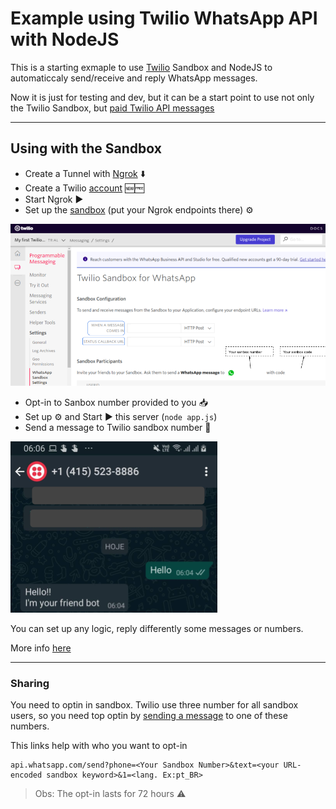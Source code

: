 # Example using Twilio WhatsApp API with NodeJS

This is a starting exmaple to use [Twilio](https://www.twilio.com/) Sandbox and NodeJS to automaticcaly send/receive and reply WhatsApp messages.

Now it is just for testing and dev, but it can be a start point to use not only the Twilio Sandbox, but [paid Twilio API messages](https://www.twilio.com/whatsapp/pricing/br)

---
## Using with the Sandbox

- Create a Tunnel with [Ngrok](https://ngrok.com/download) :arrow_down:
- Create a Twilio [account](https://www.twilio.com/try-twilio) :new::free:
- Start Ngrok :arrow_forward:
- Set up the [sandbox](https://www.twilio.com/console/sms/whatsapp/sandbox) (put your Ngrok endpoints there) :gear:

![Configure Sandbox](./public/Config_Sandbox.png)

- Opt-in to Sanbox number provided to you :inbox_tray:
- Set up :gear: and Start :arrow_forward: this server (`node app.js`)
- Send a message to Twilio sandbox number :email:

![Configure Sandbox](./public/Wpp_messages.png)



You can set up any logic, reply differently some messages or numbers.

More info [here](technical.md)

---
### Sharing

You need to optin in sandbox. Twilio use three number for all sandbox users, so you need top optin by [sending a message](https://www.twilio.com/docs/whatsapp/quickstart/node#using-pre-provisioned-sandbox-numbers) to one of these numbers.

This links help with who you want to opt-in

```
api.whatsapp.com/send?phone=<Your Sandbox Number>&text=<your URL-encoded sandbox keyword>&1=<lang. Ex:pt_BR>
```

> Obs: The opt-in lasts for 72 hours :warning: